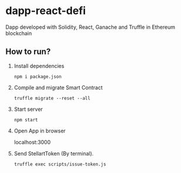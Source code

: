 # dapp-react-defi
Dapp developed with Solidity, React, Ganache and Truffle in Ethereum blockchain 

How to run?
--

1. Install dependencies

   `npm i package.json`

2. Compile and migrate Smart Contract

   `truffle migrate --reset --all`

3. Start server

   `npm start`

4. Open App in browser

   localhost:3000

5. Send StellartToken (By terminal).

   `truffle exec scripts/issue-token.js`